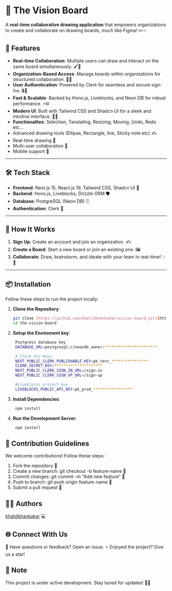 # 🎨 The Vision Board

A **real-time collaborative drawing application** that empowers organizations to create and collaborate on drawing boards, much like Figma! ✏️✨

## 🚀 Features
- **Real-time Collaboration**: Multiple users can draw and interact on the same board simultaneously. 🖌️👥
- **Organization-Based Access**: Manage boards within organizations for structured collaboration. 🏢📂
- **User Authentication**: Powered by Clerk for seamless and secure sign-ins. 🔒👤
- **Fast & Scalable**: Backed by Hono.js, Liveblocks, and Neon DB for robust performance. ⚡🌐
- **Modern UI**: Built with Tailwind CSS and Shadcn UI for a sleek and intuitive interface. 🎨💎
- **Functionalites**: Selection, Tanslating, Resizing, Moving, Undo, Redo etc...
- Advanced drawing tools (Ellipse, Rectangle, line, Sticky note etc) ✍️
- Real-time drawing 🎨
- Multi-user collaboration 🤝
-  Mobile support 📱

---

## 🛠️ Tech Stack
- **Frontend**: Next.js 15, React.js 19, Tailwind CSS, Shadcn UI 🌟
- **Backend**: Hono.js, Liveblocks, Drizzle ORM 🛡️
- **Database**: PostgreSQL (Neon DB) 🗄️
- **Authentication**: Clerk 🔑

---

## 🎯 How It Works
1. **Sign Up**: Create an account and join an organization. ✍️
2. **Create a Board**: Start a new board or join an existing one. 🖼️
3. **Collaborate**: Draw, brainstorm, and ideate with your team in real-time! 💡🤝

---

## 📦 Installation

Follow these steps to run the project locally:

1. **Clone the Repository**:
   ```bash
   git clone [https://github.com/khalidkhankakar/vision-board.git](https://github.com/khalidkhankakar/vision-board.git)
   cd the-vision-board
   ```
2. **Setup the Enviroment key**:
   ```bash
    Postgress database key 
    DATABASE_URL=postgresql://neondb_owner:***********************

    # Clerk Env Keys
    NEXT_PUBLIC_CLERK_PUBLISHABLE_KEY=pk_test_****************
    CLERK_SECRET_KEY=*********************
    NEXT_PUBLIC_CLERK_SIGN_IN_URL=/sign-in
    NEXT_PUBLIC_CLERK_SIGN_UP_URL=/sign-up
   
    #Liveblocks project key
    LIVEBLOCKS_PUBLIC_API_KEY=pk_prod_*****************
   ```
3. **Install Dependencies**:
   ```bash
    npm install
   ```
4. **Run the Development Server**:
   ```bash
    npm install
   ```
## 🤝 Contribution Guidelines
  We welcome contributions! Follow these steps:

  1. Fork the repository 🍴
  2. Create a new branch: git checkout -b feature-name 🌿
  3. Commit changes: git commit -m "Add new feature" 📝
  4. Push to branch: git push origin feature-name 🚀
  5. Submit a pull request 🔄

## 👩‍💻 Authors
  [khalidkhankakar](https://github.com/khalidkhankakar/) 💻

## 🌐 Connect With Us
  💬 Have questions or feedback? Open an issue.
  ⭐ Enjoyed the project? Give us a star!

## 📌 Note
This project is under active development. Stay tuned for updates! 🚧✨
